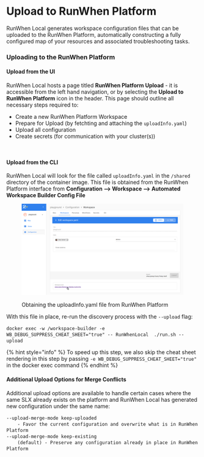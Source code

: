 # Upload to RunWhen Platform

RunWhen Local generates workspace configuration files that can be uploaded to the RunWhen Platform, automatically constructing a fully configured map of your resources and associated troubleshooting tasks.&#x20;

### Uploading to the RunWhen Platform

#### Upload from the UI

RunWhen Local hosts a page titled **RunWhen Platform Upload** - it is accessible from the left hand navigation, or by selecting the **Upload to RunWhen Platform** icon in the header. This page should outline all necessary steps required to:&#x20;

* Create a new RunWhen Platform Workspace
* Prepare for Upload (by fetchting and attaching the `uploadInfo.yaml`)
* Upload all configuration
* Create secrets (for communication with your cluster(s))

<figure><img src="../../.gitbook/assets/upload.gif" alt=""><figcaption></figcaption></figure>









#### Upload from the CLI

RunWhen Local will look for the file called `uploadInfo.yaml` in the `/shared` directory of the container image. This file is obtained from the RunWhen Platform interface from **Configuration --> Workspace --> Automated Workspace Builder Config File**

<figure><img src="../../.gitbook/assets/image.png" alt=""><figcaption><p>Obtaining the uploadInfo.yaml file from RunWhen Platform</p></figcaption></figure>

With this file in place, re-run the discovery process with the `--upload` flag:&#x20;

```
docker exec -w /workspace-builder -e WB_DEBUG_SUPPRESS_CHEAT_SHEET="true" -- RunWhenLocal  ./run.sh --upload
```

{% hint style="info" %}
To speed up this step, we also skip the cheat sheet rendering in this step by passing `-e WB_DEBUG_SUPPRESS_CHEAT_SHEET="true"` in the docker exec command
{% endhint %}

#### Additional Upload Options for Merge Conflicts

Additional upload options are available to handle certain cases where the same SLX already exists on the platform and RunWhen Local has generated new configuration under the same name:&#x20;

```
--upload-merge-mode keep-uploaded
    - Favor the current configuration and overwrite what is in RunWhen Platform
--upload-merge-mode keep-existing 
    (default) - Preserve any configuration already in place in RunWhen Platform
```

